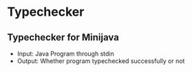 # Typechecker

## Typechecker for Minijava
* Input: Java Program through stdin
* Output: Whether program typechecked successfully or not
